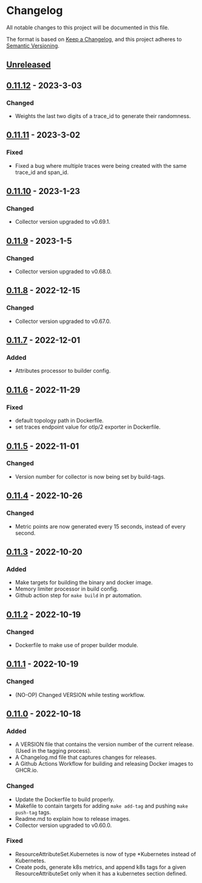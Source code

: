 # Changelog
All notable changes to this project will be documented in this file.

The format is based on [Keep a Changelog](https://keepachangelog.com/en/1.0.0/),
and this project adheres to [Semantic Versioning](https://semver.org/spec/v2.0.0.html).

## [Unreleased](https://github.com/lightstep/telemetry-generator/compare/v0.11.12...HEAD)


## [0.11.12](https://github.com/lightstep/telemetry-generator/compare/v0.11.11...v0.11.12) - 2023-3-03
### Changed
* Weights the last two digits of a trace_id to generate their randomness.

## [0.11.11](https://github.com/lightstep/telemetry-generator/compare/v0.11.10...v0.11.11) - 2023-3-02
### Fixed
* Fixed a bug where multiple traces were being created with the same trace_id and span_id.

## [0.11.10](https://github.com/lightstep/telemetry-generator/compare/v0.11.9...v0.11.10) - 2023-1-23
### Changed
* Collector version upgraded to v0.69.1.

## [0.11.9](https://github.com/lightstep/telemetry-generator/compare/v0.11.8...v0.11.9) - 2023-1-5
### Changed
* Collector version upgraded to v0.68.0.
 
## [0.11.8](https://github.com/lightstep/telemetry-generator/compare/v0.11.7...v0.11.8) - 2022-12-15
### Changed
* Collector version upgraded to v0.67.0.

## [0.11.7](https://github.com/lightstep/telemetry-generator/compare/v0.11.6...v0.11.7) - 2022-12-01
### Added
* Attributes processor to builder config.

## [0.11.6](https://github.com/lightstep/telemetry-generator/compare/v0.11.5...v0.11.6) - 2022-11-29
### Fixed
* default topology path in Dockerfile.
* set traces endpoint value for otlp/2 exporter in Dockerfile.

## [0.11.5](https://github.com/lightstep/telemetry-generator/compare/v0.11.4...v0.11.5) - 2022-11-01
### Changed
* Version number for collector is now being set by build-tags. 

## [0.11.4](https://github.com/lightstep/telemetry-generator/compare/v0.11.3...v0.11.4) - 2022-10-26
### Changed
* Metric points are now generated every 15 seconds, instead of every second.

## [0.11.3](https://github.com/lightstep/telemetry-generator/compare/v0.11.2...v0.11.3) - 2022-10-20
### Added
* Make targets for building the binary and docker image.
* Memory limiter processor in build config.
* Github action step for `make build` in pr automation.

## [0.11.2](https://github.com/lightstep/telemetry-generator/compare/v0.11.1...v0.11.2) - 2022-10-19
### Changed
* Dockerfile to make use of proper builder module.

## [0.11.1](https://github.com/lightstep/telemetry-generator/compare/v0.11.0...v0.11.1) - 2022-10-19
### Changed
* (NO-OP) Changed VERSION while testing workflow.

## [0.11.0](https://github.com/lightstep/telemetry-generator//compare/v0.10.0...v0.11.0) - 2022-10-18
### Added
* A VERSION file that contains the version number of the current release. (Used in the tagging process).
* A Changelog.md file that captures changes for releases.
* A Github Actions Workflow for building and releasing Docker images to GHCR.io. 

### Changed 
* Update the Dockerfile to build properly.
* Makefile to contain targets for adding `make add-tag` and pushing `make push-tag` tags.
* Readme.md to explain how to release images.
* Collector version upgraded to v0.60.0.

### Fixed
* ResourceAttributeSet.Kubernetes is now of type *Kubernetes instead of Kubernetes.
* Create pods, generate k8s metrics, and append k8s tags for a given ResourceAttributeSet only when it has a kubernetes section defined.
